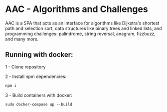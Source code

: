 # AAC - Algorithms and Challenges

AAC is a SPA that acts as an interface for algorithms like Dijkstra's shortest path and selection sort, data structures like binary trees and linked lists, and programming challenges: palindrome, string reversal, anagram, fizzbuzz, and many more.

## Running with docker: 
1 - Clone repository

2 - Install npm dependencies: 

```sh
npm i
```

3 - Build containers with docker: 
```
sudo docker-compose up --build
```